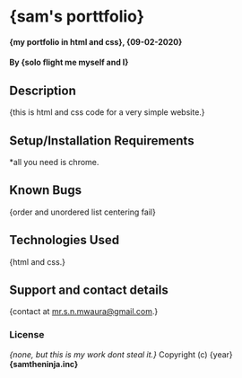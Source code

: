 # {sam's porttfolio}
#### {my portfolio in html and css}, {09-02-2020}
#### By **{solo flight me myself and I}**
## Description
{this is html and css code for a very simple website.}
## Setup/Installation Requirements
*all you need is chrome.
## Known Bugs
{order and unordered list centering fail}
## Technologies Used
{html and css.}
## Support and contact details
{contact at mr.s.n.mwaura@gmail.com.}
### License
*{none, but this is my work dont steal it.}*
Copyright (c) {year} **{samtheninja.inc}**